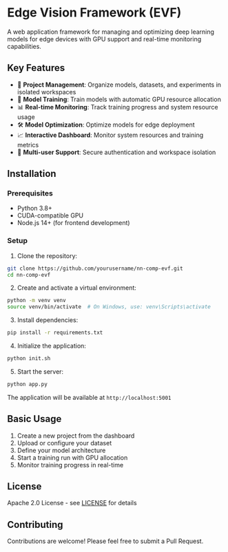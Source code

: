 # Edge Vision Framework (EVF)

A web application framework for managing and optimizing deep learning models for edge devices with GPU support and real-time monitoring capabilities.

## Key Features

- 🚀 **Project Management**: Organize models, datasets, and experiments in isolated workspaces
- 🎯 **Model Training**: Train models with automatic GPU resource allocation
- 📊 **Real-time Monitoring**: Track training progress and system resource usage
- 🛠️ **Model Optimization**: Optimize models for edge deployment
- 📈 **Interactive Dashboard**: Monitor system resources and training metrics
- 👥 **Multi-user Support**: Secure authentication and workspace isolation

## Installation

### Prerequisites

- Python 3.8+
- CUDA-compatible GPU
- Node.js 14+ (for frontend development)

### Setup

1. Clone the repository:
```bash
git clone https://github.com/yourusername/nn-comp-evf.git
cd nn-comp-evf
```

2. Create and activate a virtual environment:
```bash
python -m venv venv
source venv/bin/activate  # On Windows, use: venv\Scripts\activate
```

3. Install dependencies:
```bash
pip install -r requirements.txt
```

4. Initialize the application:
```bash
python init.sh
```

5. Start the server:
```bash
python app.py
```

The application will be available at `http://localhost:5001`

## Basic Usage

1. Create a new project from the dashboard
2. Upload or configure your dataset
3. Define your model architecture
4. Start a training run with GPU allocation
5. Monitor training progress in real-time

## License

Apache 2.0 License - see [LICENSE](LICENSE) for details

## Contributing

Contributions are welcome! Please feel free to submit a Pull Request.